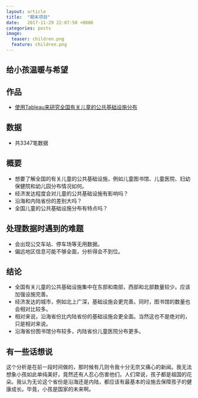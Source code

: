 ```yaml
---
layout: article
title:  "期末项目"
date:   2017-11-29 22:07:50 +0800
categories: posts
image:
  teaser: children.png
  feature: children.png
---
```


## 给小孩温暖与希望

## 作品
- <a href="https://public.tableau.com/shared/6JDP86TX2?:display_count=yes" target="_blank">使用Tableau来研究全国有关儿童的公共基础设施分布</a>

## 数据
- 共3347笔数据

## 概要
- 想要了解全国的有关儿童的公共基础设施，例如儿童图书馆、儿童医院、妇幼保健院和幼儿园分布情况如何。
- 经济发达程度会对儿童的公共基础设施有影响吗？
- 沿海和内陆省份的差别大吗？
- 全国儿童的公共基础设施分布有特点吗？

## 处理数据时遇到的难题
- 会出现公交车站、停车场等无用数据。
- 偏远地区信息可能不够全面，分析得会不到位。

## 结论
- 全国有关儿童的公共基础设施集中在东部和南部，西部和北部数量较少。应该加强设施完善。
- 经济发达的城市，例如北上广深，基础设施会更完善。同时，图书馆的数量也会相对比较多。
- 相对来说，沿海省份比内陆省份的基础设施会更全面。当然这也不是绝对的，只是相对来说。
- 沿海省份图书馆分布较多，内陆省份儿童医院分布更多。

## 有一些话想说
这个分析是在前一段时间做的，那时候有几则令我十分无奈又痛心的新闻。我无法想象小孩如此单纯美好，竟然还有人忍心伤害他们。人们常说，孩子都是祖国的花朵。我认为无论这个省份是沿海还是内陆，都应该有最基本的设施去保障孩子的健康成长。毕竟，小孩是国家的未来啊。